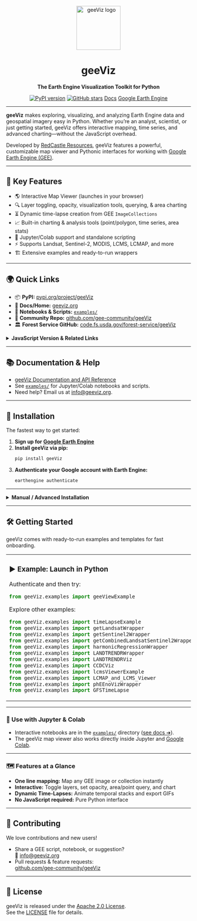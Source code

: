 <p align="center">
  <a href="https://geeviz.org/">
    <img src="https://geeviz.org/_static/images/geeviz-logo-light.png" alt="geeViz logo" height="120">
  </a>
</p>

<h1 align="center">geeViz</h1>
<p align="center"><b>The Earth Engine Visualization Toolkit for Python</b></p>

<p align="center">
  <a href="https://pypi.org/project/geeViz/"><img src="https://img.shields.io/pypi/v/geeViz?color=blue" alt="PyPI version"></a>
  <a href="https://github.com/gee-community/geeViz"><img src="https://img.shields.io/github/stars/gee-community/geeViz?logo=github" alt="GitHub stars"></a>
  <a href="https://geeviz.org/">Docs</a>
  <a href="https://earthengine.google.com/">Google Earth Engine</a>
</p>

---

**geeViz** makes exploring, visualizing, and analyzing Earth Engine data and geospatial imagery easy in Python. Whether you’re an analyst, scientist, or just getting started, geeViz offers interactive mapping, time series, and advanced charting—without the JavaScript overhead.

Developed by [RedCastle Resources](https://www.redcastleresources.com/), geeViz features a powerful, customizable map viewer and Pythonic interfaces for working with [Google Earth Engine (GEE)](https://earthengine.google.com/).

---

## 🌟 Key Features

- 🌎 Interactive Map Viewer (launches in your browser)
- 🔍 Layer toggling, opacity, visualization tools, querying, & area charting
- ⏳ Dynamic time-lapse creation from GEE `ImageCollections`
- 📈 Built-in charting & analysis tools (point/polygon, time series, area stats)
- 📝 Jupyter/Colab support and standalone scripting
- ⚡ Supports Landsat, Sentinel-2, MODIS, LCMS, LCMAP, and more
- 🏗️ Extensive examples and ready-to-run wrappers

---

## 🌍 Quick Links

- 📦 **PyPI:** [pypi.org/project/geeViz](https://pypi.org/project/geeViz/)
- 🔗 **Docs/Home:** [geeviz.org](https://geeviz.org/)
- 📝 **Notebooks & Scripts:** [`examples/`](examples)
- 👫 **Community Repo:** [github.com/gee-community/geeViz](https://github.com/gee-community/geeViz)
- 🏛️ **Forest Service GitHub:** [code.fs.usda.gov/forest-service/geeViz](https://code.fs.usda.gov/forest-service/geeViz)

<details>
  <summary><b>JavaScript Version & Related Links</b></summary>

- [GEE Playground Module](https://earthengine.googlesource.com/users/aaronkamoske/GTAC-Modules)  
- [JS Modules on GitHub](https://github.com/rcr-usfs/gtac-rcr-gee-js-modules.git)  
- [Forest Service JS Repo](https://code.fs.usda.gov/forest-service/gtac-gee-js-modules.git)
</details>

---

## 📚 Documentation & Help

- [geeViz Documentation and API Reference](https://geeviz.org/)
- See [`examples/`](examples) for Jupyter/Colab notebooks and scripts.
- Need help? Email us at [info@geeviz.org](mailto:info@geeviz.org).

---

## 🚀 Installation

The fastest way to get started:

1. **Sign up for [Google Earth Engine](https://signup.earthengine.google.com/#!/)**
2. **Install geeViz via pip:**
    ```sh
    pip install geeViz
    ```
3. **Authenticate your Google account with Earth Engine:**
    ```sh
    earthengine authenticate
    ```

---

<details>
  <summary><b>Manual / Advanced Installation</b></summary>

1. Install the Earth Engine Python API if not present:
    ```sh
    pip install earthengine-api
    ```

2. Clone this repository:
    ```sh
    git clone https://github.com/gee-community/geeViz
    ```

3. Optionally, add or symlink the `geeViz` folder to your Python site-packages.

4. To update to the latest version:
    ```sh
    pip install geeViz --upgrade
    ```
    or, if installed via Git:
    ```sh
    git pull origin master
    ```

_geeViz is also mirrored at [code.fs.usda.gov/forest-service/geeViz](https://code.fs.usda.gov/forest-service/geeViz)._
</details>

---

## 🛠️ Getting Started

geeViz comes with ready-to-run examples and templates for fast onboarding.

<table>
<tr><td>

### ▶️ Example: Launch in Python

Authenticate and then try:
```python
from geeViz.examples import geeViewExample
```

Explore other examples:
```python
from geeViz.examples import timeLapseExample
from geeViz.examples import getLandsatWrapper
from geeViz.examples import getSentinel2Wrapper
from geeViz.examples import getCombinedLandsatSentinel2Wrapper
from geeViz.examples import harmonicRegressionWrapper
from geeViz.examples import LANDTRENDRWrapper
from geeViz.examples import LANDTRENDRViz
from geeViz.examples import CCDCViz
from geeViz.examples import lcmsViewerExample
from geeViz.examples import LCMAP_and_LCMS_Viewer
from geeViz.examples import phEEnoVizWrapper
from geeViz.examples import GFSTimeLapse
```
</td></tr>
</table>

---

### 📒 Use with Jupyter & Colab

- Interactive notebooks are in the [`examples/`](examples) directory ([see docs ➔](https://geeviz.org/tutorials/getting-started/)).
- The geeViz map viewer also works directly inside Jupyter and [Google Colab](https://colab.research.google.com/).

---

### 🗺️ Features at a Glance

- **One line mapping:** Map any GEE image or collection instantly
- **Interactive:** Toggle layers, set opacity, area/point query, and chart
- **Dynamic Time-Lapses:** Animate temporal stacks and export GIFs
- **No JavaScript required:** Pure Python interface

---

## 🙌 Contributing

We love contributions and new users!

- Share a GEE script, notebook, or suggestion?  
  📩 [info@geeviz.org](mailto:info@geeviz.org)
- Pull requests & feature requests:  
  [github.com/gee-community/geeViz](https://github.com/gee-community/geeViz)

---

## 📄 License

geeViz is released under the [Apache 2.0 License](https://www.apache.org/licenses/LICENSE-2.0).  
See the [LICENSE](LICENSE) file for details.
